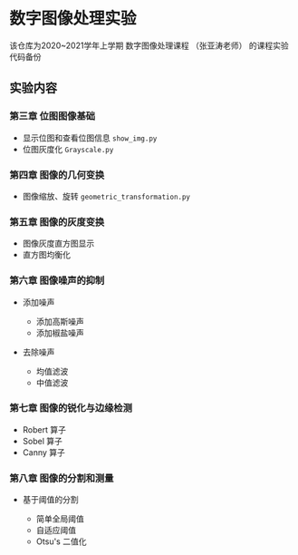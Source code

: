 # 数字图像处理实验

该仓库为2020~2021学年上学期 数字图像处理课程 （张亚涛老师） 的课程实验代码备份

## 实验内容

### 第三章 位图图像基础

- 显示位图和查看位图信息 `show_img.py`
- 位图灰度化 `Grayscale.py`

### 第四章 图像的几何变换

- 图像缩放、旋转 `geometric_transformation.py`

### 第五章 图像的灰度变换

- 图像灰度直方图显示
- 直方图均衡化

### 第六章 图像噪声的抑制

- 添加噪声

    - 添加高斯噪声
    - 添加椒盐噪声

- 去除噪声

    - 均值滤波
    - 中值滤波

### 第七章 图像的锐化与边缘检测

- Robert 算子
- Sobel 算子
- Canny 算子

### 第八章 图像的分割和测量

- 基于阈值的分割

  - 简单全局阈值
  - 自适应阈值
  - Otsu's 二值化